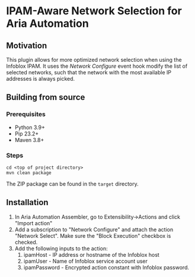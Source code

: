 # IPAM-Aware Network Selection for Aria Automation

## Motivation
This plugin allows for more optimized network selection when using the Infoblox IPAM. It uses the
_Network Configure_ event hook modify the list of selected networks, such that the network with
the most available IP addresses is always picked.

## Building from source

### Prerequisites
* Python 3.9+
* Pip 23.2+
* Maven 3.8+

### Steps
```commandline
cd <top of project directory>
mvn clean package
```

The ZIP package can be found in the `target` directory.

## Installation
1. In Aria Automation Assembler, go to Extensibility->Actions and click "Import action"
2. Add a subscription to "Network Configure" and attach the action "Network Select". 
Make sure the "Block Execution" checkbox is checked.
3. Add the following inputs to the action:
   1. ipamHost - IP address or hostname of the Infoblox host
   2. ipamUser - Name of Infoblox service account user
   3. ipamPassword - Encrypted action constant with Infoblox password.
